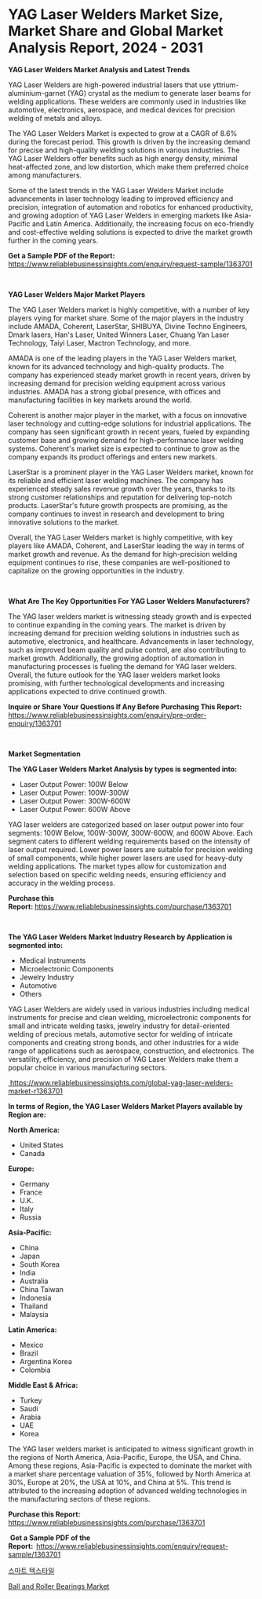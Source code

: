 <p><h1>YAG Laser Welders Market Size, Market Share and Global Market Analysis Report, 2024 - 2031</h1></p><p><strong>YAG Laser Welders Market Analysis and Latest Trends</strong></p>
<p><p>YAG Laser Welders are high-powered industrial lasers that use yttrium-aluminium-garnet (YAG) crystal as the medium to generate laser beams for welding applications. These welders are commonly used in industries like automotive, electronics, aerospace, and medical devices for precision welding of metals and alloys.</p><p>The YAG Laser Welders Market is expected to grow at a CAGR of 8.6% during the forecast period. This growth is driven by the increasing demand for precise and high-quality welding solutions in various industries. The YAG Laser Welders offer benefits such as high energy density, minimal heat-affected zone, and low distortion, which make them preferred choice among manufacturers. </p><p>Some of the latest trends in the YAG Laser Welders Market include advancements in laser technology leading to improved efficiency and precision, integration of automation and robotics for enhanced productivity, and growing adoption of YAG Laser Welders in emerging markets like Asia-Pacific and Latin America. Additionally, the increasing focus on eco-friendly and cost-effective welding solutions is expected to drive the market growth further in the coming years.</p></p>
<p><strong>Get a Sample PDF of the Report:&nbsp;</strong> <a href="https://www.reliablebusinessinsights.com/enquiry/request-sample/1363701">https://www.reliablebusinessinsights.com/enquiry/request-sample/1363701</a></p>
<p>&nbsp;</p>
<p><strong>YAG Laser Welders Major Market Players</strong></p>
<p><p>The YAG Laser Welders market is highly competitive, with a number of key players vying for market share. Some of the major players in the industry include AMADA, Coherent, LaserStar, SHIBUYA, Divine Techno Engineers, Dmark lasers, Han's Laser, United Winners Laser, Chuang Yan Laser Technology, Taiyi Laser, Mactron Technology, and more.</p><p>AMADA is one of the leading players in the YAG Laser Welders market, known for its advanced technology and high-quality products. The company has experienced steady market growth in recent years, driven by increasing demand for precision welding equipment across various industries. AMADA has a strong global presence, with offices and manufacturing facilities in key markets around the world.</p><p>Coherent is another major player in the market, with a focus on innovative laser technology and cutting-edge solutions for industrial applications. The company has seen significant growth in recent years, fueled by expanding customer base and growing demand for high-performance laser welding systems. Coherent's market size is expected to continue to grow as the company expands its product offerings and enters new markets.</p><p>LaserStar is a prominent player in the YAG Laser Welders market, known for its reliable and efficient laser welding machines. The company has experienced steady sales revenue growth over the years, thanks to its strong customer relationships and reputation for delivering top-notch products. LaserStar's future growth prospects are promising, as the company continues to invest in research and development to bring innovative solutions to the market.</p><p>Overall, the YAG Laser Welders market is highly competitive, with key players like AMADA, Coherent, and LaserStar leading the way in terms of market growth and revenue. As the demand for high-precision welding equipment continues to rise, these companies are well-positioned to capitalize on the growing opportunities in the industry.</p></p>
<p>&nbsp;</p>
<p><strong>What Are The Key Opportunities For YAG Laser Welders Manufacturers?</strong></p>
<p><p>The YAG laser welders market is witnessing steady growth and is expected to continue expanding in the coming years. The market is driven by increasing demand for precision welding solutions in industries such as automotive, electronics, and healthcare. Advancements in laser technology, such as improved beam quality and pulse control, are also contributing to market growth. Additionally, the growing adoption of automation in manufacturing processes is fueling the demand for YAG laser welders. Overall, the future outlook for the YAG laser welders market looks promising, with further technological developments and increasing applications expected to drive continued growth.</p></p>
<p><strong>Inquire or Share Your Questions If Any Before Purchasing This Report:</strong> <a href="https://www.reliablebusinessinsights.com/enquiry/pre-order-enquiry/1363701">https://www.reliablebusinessinsights.com/enquiry/pre-order-enquiry/1363701</a></p>
<p>&nbsp;</p>
<p><strong>Market Segmentation</strong></p>
<p><strong>The YAG Laser Welders Market Analysis by types is segmented into:</strong></p>
<p><ul><li>Laser Output Power: 100W Below</li><li>Laser Output Power: 100W-300W</li><li>Laser Output Power: 300W-600W</li><li>Laser Output Power: 600W Above</li></ul></p>
<p><p>YAG laser welders are categorized based on laser output power into four segments: 100W Below, 100W-300W, 300W-600W, and 600W Above. Each segment caters to different welding requirements based on the intensity of laser output required. Lower power lasers are suitable for precision welding of small components, while higher power lasers are used for heavy-duty welding applications. The market types allow for customization and selection based on specific welding needs, ensuring efficiency and accuracy in the welding process.</p></p>
<p><strong>Purchase this Report:&nbsp;</strong><a href="https://www.reliablebusinessinsights.com/purchase/1363701">https://www.reliablebusinessinsights.com/purchase/1363701</a></p>
<p>&nbsp;</p>
<p><strong>The YAG Laser Welders Market Industry Research by Application is segmented into:</strong></p>
<p><ul><li>Medical Instruments</li><li>Microelectronic Components</li><li>Jewelry Industry</li><li>Automotive</li><li>Others</li></ul></p>
<p><p>YAG Laser Welders are widely used in various industries including medical instruments for precise and clean welding, microelectronic components for small and intricate welding tasks, jewelry industry for detail-oriented welding of precious metals, automotive sector for welding of intricate components and creating strong bonds, and other industries for a wide range of applications such as aerospace, construction, and electronics. The versatility, efficiency, and precision of YAG Laser Welders make them a popular choice in various manufacturing sectors.</p></p>
<p><a href="https://www.reliablebusinessinsights.com/global-yag-laser-welders-market-r1363701">&nbsp;https://www.reliablebusinessinsights.com/global-yag-laser-welders-market-r1363701</a></p>
<p><strong>In terms of Region, the YAG Laser Welders Market Players available by Region are:</strong></p>
<p>
    <p> <strong> North America: </strong>
        <ul>
            <li>United States</li>
            <li>Canada</li>
        </ul>
        </p> 
    <p> <strong> Europe: </strong>
        <ul>
            <li>Germany</li>
            <li>France</li>
            <li>U.K.</li>
            <li>Italy</li>
            <li>Russia</li>
        </ul>
        </p> 
    <p> <strong> Asia-Pacific: </strong>
        <ul>
            <li>China</li>
            <li>Japan</li>
            <li>South Korea</li>
            <li>India</li>
            <li>Australia</li>
            <li>China Taiwan</li>
            <li>Indonesia</li>
            <li>Thailand</li>
            <li>Malaysia</li>
        </ul>
        </p> 
    <p> <strong> Latin America: </strong>
        <ul>
            <li>Mexico</li>
            <li>Brazil</li>
            <li>Argentina Korea</li>
            <li>Colombia</li>
        </ul>
        </p> 
    <p> <strong> Middle East & Africa: </strong>
        <ul>
            <li>Turkey</li>
            <li>Saudi</li>
            <li>Arabia</li>
            <li>UAE</li>
            <li>Korea</li>
        </ul>
    </p>
    </p>
<p><p>The YAG laser welders market is anticipated to witness significant growth in the regions of North America, Asia-Pacific, Europe, the USA, and China. Among these regions, Asia-Pacific is expected to dominate the market with a market share percentage valuation of 35%, followed by North America at 30%, Europe at 20%, the USA at 10%, and China at 5%. This trend is attributed to the increasing adoption of advanced welding technologies in the manufacturing sectors of these regions.</p></p>
<p><strong>Purchase this Report: </strong><a href="https://www.reliablebusinessinsights.com/purchase/1363701">https://www.reliablebusinessinsights.com/purchase/1363701</a></p>
<p>&nbsp;<strong>Get a Sample PDF of the Report:&nbsp;&nbsp;</strong><a href="https://www.reliablebusinessinsights.com/enquiry/request-sample/1363701">https://www.reliablebusinessinsights.com/enquiry/request-sample/1363701</a></p>
<p><strong></strong></p>
<p><p><a href="https://github.com/FelipeGrrady654556/Market-Research-Report-List-2/blob/main/3432070168502.md">스마트 텍스타일</a></p><p><a href="https://github.com/kathiaseamanalvaradovlprc2h/Market-Research-Report-List-3/blob/main/ball-and-roller-bearings-market.md">Ball and Roller Bearings Market</a></p></p>